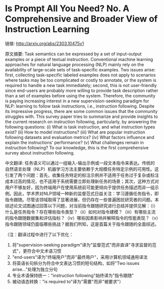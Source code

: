 # Is Prompt All You Need? No. A Comprehensive and Broader View of Instruction Learning

链接: http://arxiv.org/abs/2303.10475v1

原文摘要:
Task semantics can be expressed by a set of input-output examples or a piece
of textual instruction. Conventional machine learning approaches for natural
language processing (NLP) mainly rely on the availability of large-scale sets
of task-specific examples. Two issues arise: first, collecting task-specific
labeled examples does not apply to scenarios where tasks may be too complicated
or costly to annotate, or the system is required to handle a new task
immediately; second, this is not user-friendly since end-users are probably
more willing to provide task description rather than a set of examples before
using the system. Therefore, the community is paying increasing interest in a
new supervision-seeking paradigm for NLP: learning to follow task instructions,
i.e., instruction following. Despite its impressive progress, there are some
common issues that the community struggles with. This survey paper tries to
summarize and provide insights to the current research on instruction
following, particularly, by answering the following questions: (i) What is task
instruction, and what instruction types exist? (ii) How to model instructions?
(iii) What are popular instruction following datasets and evaluation metrics?
(iv) What factors influence and explain the instructions' performance? (v) What
challenges remain in instruction following? To our knowledge, this is the first
comprehensive survey about instruction following.

中文翻译:
任务语义可以通过一组输入-输出示例或一段文本指令来表达。传统的自然语言处理（NLP）机器学习方法主要依赖于大规模任务特定示例的可用性。这引发了两个问题：首先，收集任务特定的标注示例并不适用于任务过于复杂或标注成本过高的情况，也不适用于系统需要立即处理新任务的场景；其次，这种方式对用户不够友好，因为终端用户在使用系统前可能更倾向于提供任务描述而非一组示例。因此，学术界对NLP领域一种新的监督范式日益关注：学习遵循任务指令，即指令跟随。尽管该领域取得了显著进展，但仍存在一些普遍困扰研究者的问题。本综述论文试图通过回答以下问题，对当前指令跟随研究进行总结并提供见解：（i）什么是任务指令？存在哪些指令类型？（ii）如何对指令建模？（iii）有哪些主流的指令跟随数据集和评估指标？（iv）哪些因素影响并解释指令的性能表现？（v）指令跟随领域仍面临哪些挑战？据我们所知，这是首篇关于指令跟随的全面综述。  

（注：翻译过程中进行了以下优化：  
1. 将"supervision-seeking paradigm"译为"监督范式"而非直译"寻求监督的范式"，更符合中文术语习惯  
2. "end-users"译为"终端用户"而非"最终用户"，采用计算机领域通用译法  
3. 将英语长句拆分为符合中文表达习惯的短句结构，如将"Two issues arise..."处理为独立分句  
4. 专业术语保持统一："instruction following"始终译为"指令跟随"  
5. 被动语态转换："is required to"译为"需要"而非"被要求"）
